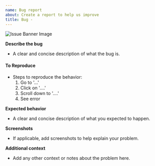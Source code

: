 ```yaml
---
name: Bug report
about: Create a report to help us improve
title: Bug - 
---
```

![Issue Banner Image](https://github.com/user-attachments/assets/effe46a1-15fc-4547-a747-85020e224188)

**Describe the bug**
- A clear and concise description of what the bug is.

#### To Reproduce
- Steps to reproduce the behavior:
   1. Go to '...'
   2. Click on '....'
   3. Scroll down to '....'
   4. See error


**Expected behavior**
- A clear and concise description of what you expected to happen.

**Screenshots**
- If applicable, add screenshots to help explain your problem.

**Additional context**
- Add any other context or notes about the problem here.
